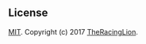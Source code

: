 <!---
  Created by TheRacingLion (http://trlcs.com/) [ 30 / 06 / 2017 ]
-->
## License

[MIT](LICENSE). Copyright (c) 2017 [TheRacingLion](http://trlcs.com/).